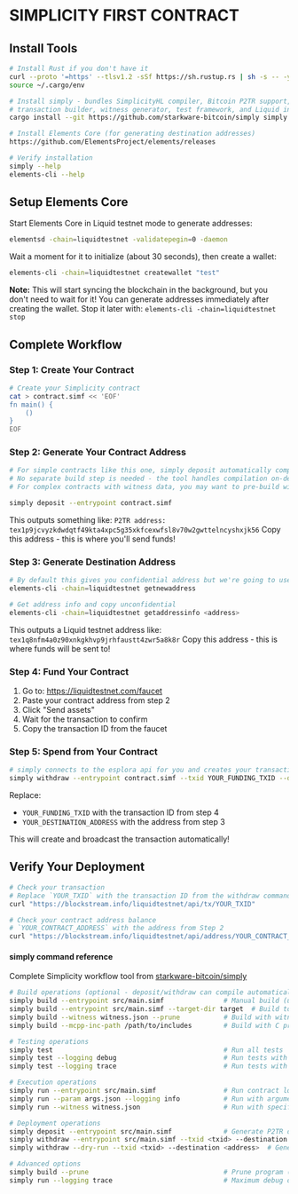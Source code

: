 # SIMPLICITY FIRST CONTRACT

## Install Tools

```bash
# Install Rust if you don't have it
curl --proto '=https' --tlsv1.2 -sSf https://sh.rustup.rs | sh -s -- -y
source ~/.cargo/env

# Install simply - bundles SimplicityHL compiler, Bitcoin P2TR support, 
# transaction builder, witness generator, test framework, and Liquid integration with esplora testnet api support
cargo install --git https://github.com/starkware-bitcoin/simply simply

# Install Elements Core (for generating destination addresses)
https://github.com/ElementsProject/elements/releases

# Verify installation
simply --help
elements-cli --help
```

## Setup Elements Core

Start Elements Core in Liquid testnet mode to generate addresses:

```bash
elementsd -chain=liquidtestnet -validatepegin=0 -daemon
```

Wait a moment for it to initialize (about 30 seconds), then create a wallet:
```bash
elements-cli -chain=liquidtestnet createwallet "test"
```

**Note:** This will start syncing the blockchain in the background, but you don't need to wait for it! You can generate addresses immediately after creating the wallet. Stop it later with: `elements-cli -chain=liquidtestnet stop`

## Complete Workflow

### Step 1: Create Your Contract

```bash
# Create your Simplicity contract
cat > contract.simf << 'EOF'
fn main() {
    ()
}
EOF
```

### Step 2: Generate Your Contract Address

```bash
# For simple contracts like this one, simply deposit automatically compiles the source file internally.
# No separate build step is needed - the tool handles compilation on-demand.
# For complex contracts with witness data, you may want to pre-build with 'simply build' for debugging.

simply deposit --entrypoint contract.simf
```

This outputs something like: `P2TR address: tex1p9jcvyzkdwdqtf49kta4xpc5g35xkfcexwfsl8v70w2gwttelncyshxjk56`
Copy this address - this is where you'll send funds!

### Step 3: Generate Destination Address

```bash
# By default this gives you confidential address but we're going to use unconfidential for demo purposes
elements-cli -chain=liquidtestnet getnewaddress

# Get address info and copy unconfidential
elements-cli -chain=liquidtestnet getaddressinfo <address> 
```

This outputs a Liquid testnet address like: `tex1q8nfm4a0z90xnkgkhvp9jrhfaustt4zwr5a8k8r`
Copy this address - this is where funds will be sent to!

### Step 4: Fund Your Contract

1. Go to: https://liquidtestnet.com/faucet
2. Paste your contract address from step 2
3. Click "Send assets"
4. Wait for the transaction to confirm
5. Copy the transaction ID from the faucet

### Step 5: Spend from Your Contract

```bash
# simply connects to the esplora api for you and creates your transaction via https://blockstream.info/liquidtestnet/tx/push. This avoids lengthy testnet daemon sync. Creating transactions is complex and will covered in future guides. 
simply withdraw --entrypoint contract.simf --txid YOUR_FUNDING_TXID --destination YOUR_DESTINATION_ADDRESS
```

Replace:
- `YOUR_FUNDING_TXID` with the transaction ID from step 4
- `YOUR_DESTINATION_ADDRESS` with the address from step 3

This will create and broadcast the transaction automatically!

## Verify Your Deployment

```bash
# Check your transaction
# Replace `YOUR_TXID` with the transaction ID from the withdraw command
curl "https://blockstream.info/liquidtestnet/api/tx/YOUR_TXID"

# Check your contract address balance
# `YOUR_CONTRACT_ADDRESS` with the address from Step 2
curl "https://blockstream.info/liquidtestnet/api/address/YOUR_CONTRACT_ADDRESS"
```

#### simply command reference
Complete Simplicity workflow tool from [starkware-bitcoin/simply](https://github.com/starkware-bitcoin/simply)
```bash
# Build operations (optional - deposit/withdraw can compile automatically)
simply build --entrypoint src/main.simf               # Manual build (useful for debugging)
simply build --entrypoint src/main.simf --target-dir target  # Build to specific directory
simply build --witness witness.json --prune           # Build with witness and pruning
simply build --mcpp-inc-path /path/to/includes        # Build with C preprocessing

# Testing operations
simply test                                           # Run all tests
simply test --logging debug                           # Run tests with debug output
simply test --logging trace                           # Run tests with trace output

# Execution operations
simply run --entrypoint src/main.simf                 # Run contract locally
simply run --param args.json --logging info           # Run with arguments and logging
simply run --witness witness.json                     # Run with specific witness

# Deployment operations
simply deposit --entrypoint src/main.simf             # Generate P2TR deposit address
simply withdraw --entrypoint src/main.simf --txid <txid> --destination <address>  # Spend UTXO
simply withdraw --dry-run --txid <txid> --destination <address>  # Generate tx without broadcast

# Advanced options
simply build --prune                                  # Prune program (may limit reusability)
simply run --logging trace                            # Maximum debug output
```
